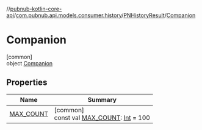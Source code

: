 //[pubnub-kotlin-core-api](../../../../index.md)/[com.pubnub.api.models.consumer.history](../../index.md)/[PNHistoryResult](../index.md)/[Companion](index.md)

# Companion

[common]\
object [Companion](index.md)

## Properties

| Name | Summary |
|---|---|
| [MAX_COUNT](-m-a-x_-c-o-u-n-t.md) | [common]<br>const val [MAX_COUNT](-m-a-x_-c-o-u-n-t.md): [Int](https://kotlinlang.org/api/core/kotlin-stdlib/kotlin/-int/index.html) = 100 |
